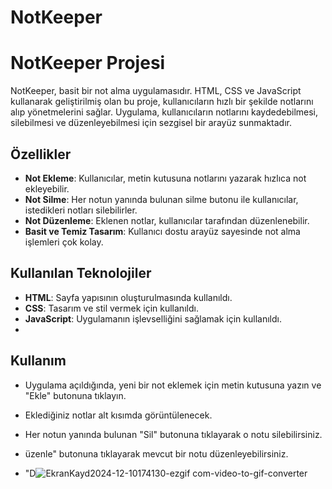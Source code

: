 # NotKeeper
# NotKeeper Projesi

NotKeeper, basit bir not alma uygulamasıdır. HTML, CSS ve JavaScript kullanarak geliştirilmiş olan bu proje, kullanıcıların hızlı bir şekilde notlarını alıp yönetmelerini sağlar. Uygulama, kullanıcıların notlarını kaydedebilmesi, silebilmesi ve düzenleyebilmesi için sezgisel bir arayüz sunmaktadır.



## Özellikler

- **Not Ekleme**: Kullanıcılar, metin kutusuna notlarını yazarak hızlıca not ekleyebilir.
- **Not Silme**: Her notun yanında bulunan silme butonu ile kullanıcılar, istedikleri notları silebilirler.
- **Not Düzenleme**: Eklenen notlar, kullanıcılar tarafından düzenlenebilir.
- **Basit ve Temiz Tasarım**: Kullanıcı dostu arayüz sayesinde not alma işlemleri çok kolay.

## Kullanılan Teknolojiler

- **HTML**: Sayfa yapısının oluşturulmasında kullanıldı.
- **CSS**: Tasarım ve stil vermek için kullanıldı.
- **JavaScript**: Uygulamanın işlevselliğini sağlamak için kullanıldı.
- 
## Kullanım

- Uygulama açıldığında, yeni bir not eklemek için metin kutusuna yazın ve "Ekle" butonuna tıklayın.
- Eklediğiniz notlar alt kısımda görüntülenecek.
- Her notun yanında bulunan "Sil" butonuna tıklayarak o notu silebilirsiniz.
- üzenle" butonuna tıklayarak mevcut bir notu düzenleyebilirsiniz.


- "D![EkranKayd2024-12-10174130-ezgif com-video-to-gif-converter](https://github.com/user-attachments/assets/ff256c26-1120-4565-a4ac-c96ecddbe95f)

